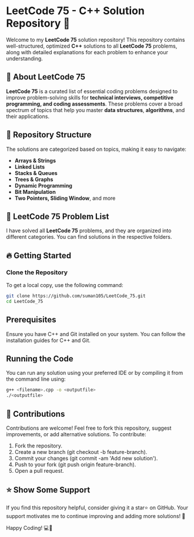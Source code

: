 # **LeetCode 75 - C++ Solution Repository** 🚀  

Welcome to my **LeetCode 75** solution repository! This repository contains well-structured, optimized **C++** solutions to all **LeetCode 75** problems, along with detailed explanations for each problem to enhance your understanding.

## 📌 **About LeetCode 75** 
**LeetCode 75** is a curated list of essential coding problems designed to improve problem-solving skills for **technical interviews, competitive programming, and coding assessments**. These problems cover a broad spectrum of topics that help you master **data structures**, **algorithms**, and their applications.


## 📂 **Repository Structure**  
The solutions are categorized based on topics, making it easy to navigate:  

- **Arrays & Strings**  
- **Linked Lists**  
- **Stacks & Queues**  
- **Trees & Graphs**  
- **Dynamic Programming**  
- **Bit Manipulation**  
- **Two Pointers, Sliding Window**, and more 

## 📂 LeetCode 75 Problem List

I have solved all **LeetCode 75** problems, and they are organized into different categories. You can find solutions in the respective folders.

## 🔥 **Getting Started**  

### Clone the Repository  
To get a local copy, use the following command:  

```sh
git clone https://github.com/suman105/LeetCode_75.git
cd LeetCode_75
```

## **Prerequisites**
Ensure you have C++ and Git installed on your system. You can follow the installation guides for C++ and Git.

## Running the Code
You can run any solution using your preferred IDE or by compiling it from the command line using:

```sh
g++ <filename>.cpp -o <outputfile>
./<outputfile>
```

## 🤝 **Contributions**
Contributions are welcome! Feel free to fork this repository, suggest improvements, or add alternative solutions. To contribute:
1. Fork the repository.
2. Create a new branch (git checkout -b feature-branch).
3. Commit your changes (git commit -am 'Add new solution').
4. Push to your fork (git push origin feature-branch).
5. Open a pull request.

## ⭐ **Show Some Support**
If you find this repository helpful, consider giving it a star⭐ on GitHub. Your support motivates me to continue improving and adding more solutions! 🚀

Happy Coding! 💻🎯
